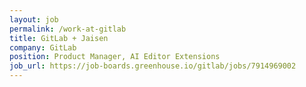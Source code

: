 ```yaml
---
layout: job
permalink: /work-at-gitlab
title: GitLab + Jaisen
company: GitLab
position: Product Manager, AI Editor Extensions
job_url: https://job-boards.greenhouse.io/gitlab/jobs/7914969002
---
```


